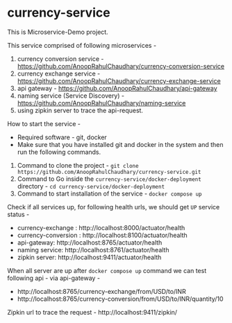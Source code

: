 # currency-service
This is Microservice-Demo project.

This service comprised of following microservices -
1. currency conversion service - https://github.com/AnoopRahulChaudhary/currency-conversion-service
2. currency exchange service - https://github.com/AnoopRahulChaudhary/currency-exchange-service
3. api gateway - https://github.com/AnoopRahulChaudhary/api-gateway
4. naming service (Service Discovery) - https://github.com/AnoopRahulChaudhary/naming-service
5. using zipkin server to trace the api-request.

How to start the service -
- Required software - git, docker
- Make sure that you have installed git and docker in the system and then run the following commands.
1. Command to clone the project - `git clone https://github.com/AnoopRahulChaudhary/currency-service.git`
2. Command to Go inside the `currency-service/docker-deployment` directory - `cd currency-service/docker-deployment`
3. Command to start installation of the service - `docker compose up`

Check if all services up, for following health urls, we should get `UP` service status -
- currency-exchange : http://localhost:8000/actuator/health
- currency-conversion : http://localhost:8100/actuator/health
- api-gateway: http://localhost:8765/actuator/health
- naming service: http://localhost:8761/actuator/health
- zipkin server: http://localhost:9411/actuator/health


When all server are up after `docker compose up` command we can test following api -
via api-gateway -
- http://localhost:8765/currency-exchange/from/USD/to/INR
- http://localhost:8765/currency-conversion/from/USD/to/INR/quantity/10

Zipkin url to trace the request - http://localhost:9411/zipkin/

